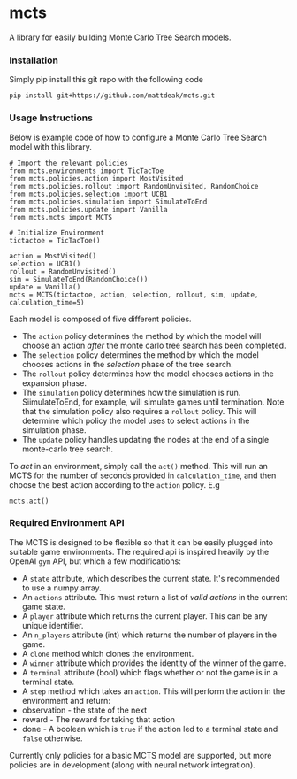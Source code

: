 # mcts
A library for easily building Monte Carlo Tree Search models.

### Installation
Simply pip install this git repo with the following code
```
pip install git+https://github.com/mattdeak/mcts.git
```

### Usage Instructions
Below is example code of how to configure a Monte Carlo Tree Search model with this library.
```
# Import the relevant policies
from mcts.environments import TicTacToe
from mcts.policies.action import MostVisited
from mcts.policies.rollout import RandomUnvisited, RandomChoice
from mcts.policies.selection import UCB1
from mcts.policies.simulation import SimulateToEnd
from mcts.policies.update import Vanilla
from mcts.mcts import MCTS

# Initialize Environment
tictactoe = TicTacToe()

action = MostVisited()
selection = UCB1()
rollout = RandomUnvisited()
sim = SimulateToEnd(RandomChoice())
update = Vanilla()
mcts = MCTS(tictactoe, action, selection, rollout, sim, update, calculation_time=5)
```

Each model is composed of five different policies.
* The `action` policy determines the method by which the model will choose an action _after_ the monte carlo tree search has been completed.
* The `selection` policy determines the method by which the model chooses actions in the _selection_ phase of the tree search.
* The `rollout` policy determines how the model chooses actions in the expansion phase.
* The `simulation` policy determines how the simulation is run. SiimulateToEnd, for example, will simulate games until termination. 
 Note that the simulation policy also requires a `rollout` policy. This will determine which policy the model uses to select actions in the simulation phase.
 * The `update` policy handles updating the nodes at the end of a single monte-carlo tree search.
 
 To _act_ in an environment, simply call the `act()` method. This will run an MCTS for the number of seconds provided in `calculation_time`, and then choose the best action according to the `action` policy. E.g
 ```
 mcts.act()
 ```
 
### Required Environment API
The MCTS is designed to be flexible so that it can be easily plugged into suitable game environments. The required api is inspired heavily by the OpenAI `gym` API, but which a few modifications:
* A `state` attribute, which describes the current state. It's recommended to use a numpy array.
* An `actions` attribute. This must return a list of _valid actions_ in the current game state.
* A `player` attribute which returns the current player. This can be any unique identifier.
* An `n_players` attribute (int) which returns the number of players in the game.
* A `clone` method which clones the environment.
* A `winner` attribute which provides the identity of the winner of the game.
* A `terminal` attribute (bool) which flags whether or not the game is in a terminal state.
* A `step` method which takes an `action`. This will perform the action in the environment and return:
 * observation - the state of the next 
 * reward - The reward for taking that action
 * done - A boolean which is `true` if the action led to a terminal state and `false` otherwise.

Currently only policies for a basic MCTS model are supported, but more policies are in development (along with neural network integration).
